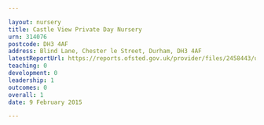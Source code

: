 ```yaml
---

layout: nursery
title: Castle View Private Day Nursery
urn: 314076
postcode: DH3 4AF
address: Blind Lane, Chester le Street, Durham, DH3 4AF
latestReportUrl: https://reports.ofsted.gov.uk/provider/files/2458443/urn/314076.pdf
teaching: 0
development: 0
leadership: 1
outcomes: 0
overall: 1
date: 9 February 2015

---
```

